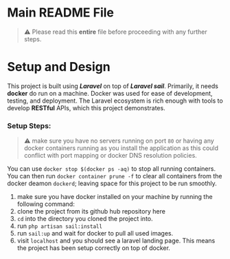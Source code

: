 # Main README File

> :warning: Please read this __entire__ file before proceeding with any further steps.

 
# Setup and Design

This project is built using *__Laravel__* on top of *__Laravel sail__*. Primarily, it needs __docker__ do run on a machine.
Docker was used for ease of development, testing, and deployment. The Laravel ecosystem is rich enough with tools to develop __RESTful__ APIs, which this project demonstrates.

### Setup Steps:
> :warning: make sure you have no servers running on port `80` or having any docker containers running as you install the application as
this could conflict with port mapping or docker DNS resolution policies. 

You can use `docker stop $(docker ps -aq)` to stop all running containers. You can then run `docker container prune -f`
 to clear all containers from the docker deamon `dockerd`; leaving space for this project to be run smoothly.
 
1. make sure you have docker installed on your machine by running the following command:
2. clone the project from its github hub repository here
3. `cd` into the directory you cloned the project into.
4. run `php artisan sail:install`
5. run `sail:up` and wait for docker to pull all used images.
6. visit `localhost` and you should see a laravel landing page. This means the project has been setup correctly on top of docker.


